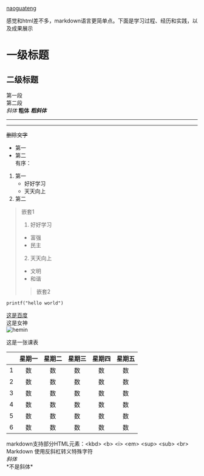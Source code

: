 [naoguateng](https://github.com/naoguateng)

感觉和html差不多，markdown语言更简单点。下面是学习过程、经历和实践，以及成果展示

# 一级标题
## 二级标题
第一段  
第二段  
*斜体*    **粗体**    ***粗斜体***
********
--------
~~删除文字~~  
[^这是脚注]:好好学习，天天向上。  
无序：  
* 第一
* 第二  
有序：  
1. 第一
    * 好好学习
    * 天天向上
2. 第二  
> 嵌套1  
>1. 好好学习  
>* 富强  
>* 民主
>2. 天天向上
>* 文明
>* 和谐  
>> 嵌套2

    printf("hello world")  
[这是百度](https://www.baidu.com/)    
这是女神  
![hemin](https://timgsa.baidu.com/timg?image&quality=80&size=b9999_10000&sec=1574489214653&di=398f816f312a0f2a68a66cde17d492fe&imgtype=0&src=http%3A%2F%2Fb-ssl.duitang.com%2Fuploads%2Fitem%2F201802%2F27%2F20180227224145_fxyVG.jpeg "pretty Hermione Granger")

这是一张课表  

|       | 星期一 | 星期二| 星期三 | 星期四 | 星期五 |
| :---:| :----: | :----: | :----: | :----: | :----: |
|   1   |   数  |   数  |  数   |  数   |  数   |
|   2   |   数  |   数  |  数   |  数   |  数   |
|   3   |   数  |   数  |  数   |  数   |  数   |
|   4   |   数  |   数  |  数   |  数   |  数   |
|   5   |   数  |   数  |  数   |  数   |  数   |
|   6   |   数  |   数  |  数   |  数   |  数   |

markdown支持部分HTML元素：\<kbd> \<b> \<i> \<em> \<sup> \<sub> \<br>  
Markdown 使用反斜杠转义特殊字符    
*斜体*  
\*不是斜体\*
